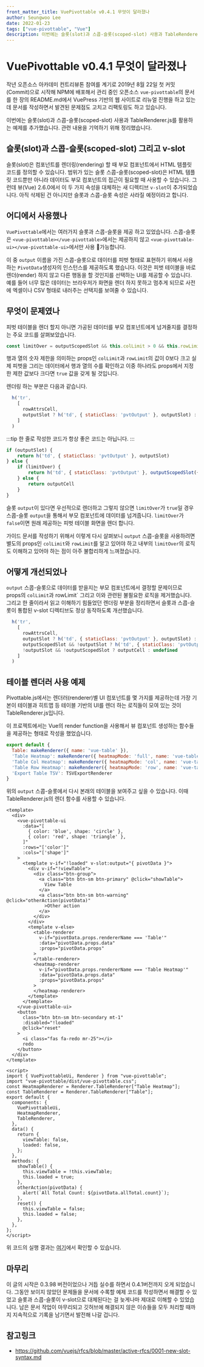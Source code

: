 ```yaml
---
front_matter_title: VuePivottable v0.4.1 무엇이 달라졌나
author: Seungwoo Lee
date: 2022-01-23
tags: ["vue-pivottable", "Vue"]
description: 이번에는 슬롯(slot)과 스콥-슬롯(scoped-slot) 사용과 TableRenderer.js를 활용하는 예제를 추가했습니다. 관련 내용을 기억하기 위해 정리했습니다.
---
```


# VuePivottable v0.4.1 무엇이 달라졌나

작년 오픈소스 아카데미 컨트리뷰톤 참여를 계기로 2019년 8월 22일 첫 커밋(Commit)으로 시작해 NPM에 배포해서 관리 중인 오픈소스 `vue-pivottable`의 문서를 한 장의 README.md에서 VuePress 기반의 웹 사이트로 리뉴얼 진행을 하고 있는데 문서를 작성하면서 발견된 문제점도 고치고 리팩토링도 하고 있습니다.

이번에는 슬롯(slot)과 스콥-슬롯(scoped-slot) 사용과 TableRenderer.js를 활용하는 예제를 추가했습니다. 관련 내용을 기억하기 위해 정리했습니다.

## 슬롯(slot)과 스콥-슬롯(scoped-slot) 그리고 v-slot

슬롯(slot)은 컴포넌트를 렌더링(rendering) 할 때 부모 컴포넌트에서 HTML 템플릿 코드를 정의할 수 있습니다. 범위가 있는 슬롯 스콥-슬롯(scoped-slot)은 HTML 템플릿 코드뿐만 아니라 데이터도 부모 컴포넌트의 접근이  필요할 때 사용할 수 있습니다. 그런데 뷰(Vue) 2.6.0에서 이 두 가지 속성을 대체하는 새 디렉티브 `v-slot`이 추가되었습니다. 아직 삭제된 건 아니지만 슬롯과 스콥-슬롯 속성은 사라질 예정이라고 합니다.

## 어디에서 사용했나

`VuePivottable`에서는 여러가지 슬롯과 스콥-슬롯을 제공 하고 있었습니다. 스콥-슬롯은 `<vue-pivottable></vue-pivottable>`에서는 제공하지 않고 `<vue-pivottable-ui></vue-pivottable-ui>`에서만 사용 가능합니다.

이 중 `output` 이름을 가진 스콥-슬롯으로 데이터를 피벗 형태로 표현하기 위해서 사용하는 `PivotData`생성자의 인스턴스를 제공하도록 했습니다. 이것은 피벗 테이블을 바로 렌더(render) 하지 않고 다른 행동을 할 것인지를 선택하는 UI를 제공할 수 있습니다. 예를 들어 너무 많은 데이터는 브라우저가 화면을 렌더 하지 못하고 멈추게 되므로 사전에 엑셀이나 CSV 형태로 내러주는 선택지를 보여줄 수 있습니다.

## 무엇이 문제였나

피벗 테이블을 렌더 할지 아니면 가공된 데이터를 부모 컴포넌트에게 넘겨줄지를 결정하는 주요 코드를 살펴보았습니다.

```js
const limitOver = outputScopedSlot && this.colLimit > 0 && this.rowLimit > 0 && (pivotData.getColKeys().length > this.colLimit || pivotData.getRowKeys().length > this.rowLimit)
```

행과 열의 숫자 제한을 의미하는 props인 `colLimit`과  `rowLimit`의 값이 0보다 크고 실제 피벗을 그리는 데이터에서 행과 열의 수를 확인하고 이중 하나라도 props에서 지정한 제한 값보다 크다면 `true` 값을 갖게 될 것입니다.

렌더링 하는 부분은 다음과 같습니다.

```js
  h('tr',
    [
      rowAttrsCell,
      outputSlot ? h('td', { staticClass: 'pvtOutput' }, outputSlot) : limitOver ? h('td', { staticClass: 'pvtOutput' }, outputScopedSlot({ pivotData: new PivotData(props) })) : outputCell
    ]
  )
```

:::tip
한 줄로 작성한 코드가 항상 좋은 코드는 아닙니다.
:::

```js
if (outputSlot) {
    return h('td', { staticClass: 'pvtOutput' }, outputSlot)
} else {
    if (limitOver) {
        return h('td', { staticClass: 'pvtOutput' }, outputScopedSlot({ pivotData: new PivotData(props) }))
    } else {
        return outputCell
    }
}

```

슬롯 `output`이 있다면 우선적으로 렌더하고 그렇지 않으면 `limitOver`가 `true`일 경우 스콥-슬롯 `output`을 통해서 부모 컴포넌트에 데이터를 넘겨줍니다. `limitOver`가 `false`이면 원래 제공하는 피벗 테이블 화면을 렌더 합니다.

가이드 문서를 작성하기 위해서 이렇게 다시 살펴보니 `output` 스콥-슬롯을 사용하려면 별도의 props인 `colLimit`와 `rowLimit`를 알고 있어야 하고 내부의 `limitOver`의 로직도 이해하고 있어야 하는 점이 아주 불합리하게 느껴졌습니다.

## 어떻게 개선되었나

`output` 스콥-슬롯으로 데이터를 받을지는 부모 컴포넌트에서 결정할 문제이므로 props의 `colLimit`과 rowLimit` 그리고 이와 관련된 불필요한 로직을 제거했습니다. 그리고 한 줄이라서 읽고 이해하기 힘들었던 렌더링 부분을 정리하면서 슬롯과 스콥-슬롯이 통합된 v-slot 디렉티브도 정상 동작하도록 개선했습니다.

```js
  h('tr',
    [
      rowAttrsCell,
      outputSlot ? h('td', { staticClass: 'pvtOutput' }, outputSlot) : undefined,
      outputScopedSlot && !outputSlot ? h('td', { staticClass: 'pvtOutput' }, outputScopedSlot({ pivotData })) : undefined,
      !outputSlot && !outputScopedSlot ? outputCell : undefined
    ]
  )
```

## 테이블 렌더러 사용 예제

Pivottable.js에서는 렌더러(renderer)별 UI 컴포넌트를  몇 가지를 제공하는데 가장 기본이 테이블과 히트맵 등 테이블 기반의 UI를 렌더 하는 로직들이 모여 있는 것이 TableRenderer.js입니다.

이 프로젝트에서는 Vue의 render function을 사용해서 뷰 컴포넌트 생성하는 함수들을 제공하는 형태로 작성을 했었습니다.

```js
export default {
  Table: makeRenderer({ name: 'vue-table' }),
  'Table Heatmap': makeRenderer({ heatmapMode: 'full', name: 'vue-table-heatmap' }),
  'Table Col Heatmap': makeRenderer({ heatmapMode: 'col', name: 'vue-table-col-heatmap' }),
  'Table Row Heatmap': makeRenderer({ heatmapMode: 'row', name: 'vue-table-col-heatmap' }),
  'Export Table TSV': TSVExportRenderer
}
```

위의 `output` 스콥-슬롯에서 다시 본래의 테이블을 보여주고 싶을 수 있습니다. 이때 TableRenderer.js의 렌더 함수를 사용할 수 있습니다.

```vue{11-35,43-44,48-49}
<template>
  <div>
    <vue-pivottable-ui
      :data="[
        { color: 'blue', shape: 'circle' },
        { color: 'red', shape: 'triangle' },
      ]"
      :rows="['color']"
      :cols="['shape']"
    >
      <template v-if="!loaded" v-slot:output="{ pivotData }">
        <div v-if="!viewTable">
          <div class="btn-group">
            <a class="btn btn-sm btn-primary" @click="showTable">
              View Table
            </a>
            <a class="btn btn-sm btn-warning" @click="otherAction(pivotData)"
              >Other action
            </a>
          </div>
        </div>
        <template v-else>
          <table-renderer
            v-if="pivotData.props.rendererName === 'Table'"
            :data="pivotData.props.data"
            :props="pivotData.props"
          >
          </table-renderer>
          <heatmap-renderer
            v-if="pivotData.props.rendererName === 'Table Heatmap'"
            :data="pivotData.props.data"
            :props="pivotData.props"
          >
          </heatmap-renderer>
        </template>
      </template>
    </vue-pivottable-ui>
    <button
      class="btn btn-sm btn-secondary mt-1"
      :disabled="!loaded"
      @click="reset"
    >
      <i class="fas fa-redo mr-25"></i>
      redo
    </button>
  </div>
</template>

<script>
import { VuePivottableUi, Renderer } from "vue-pivottable";
import "vue-pivottable/dist/vue-pivottable.css";
const HeatmapRenderer = Renderer.TableRenderer["Table Heatmap"];
const TableRenderer = Renderer.TableRenderer["Table"];
export default {
  components: {
    VuePivottableUi,
    HeatmapRenderer,
    TableRenderer,
  },
  data() {
    return {
      viewTable: false,
      loaded: false,
    };
  },
  methods: {
    showTable() {
      this.viewTable = !this.viewTable;
      this.loaded = true;
    },
    otherAction(pivotData) {
      alert(`All Total Count: ${pivotData.allTotal.count}`);
    },
    reset() {
      this.viewTable = false;
      this.loaded = false;
    },
  },
};
</script>
```

위 코드의 실행 결과는 [여기](https://codesandbox.io/s/vue-pivottable-ui-outputscopedslot-rcp9k?from-embed=&file=/src/App.vue)에서 확인할 수 있습니다.

## 마무리

이 글의 시작은 0.3.98 버전이었으나 거듭 실수를 하면서 0.4.1버전까지 오게 되었습니다. 그동안 보이지 않았던 문제들을 문서에 수록할 예제 코드를 작성하면서 해결할 수 있었고 슬롯과 스콥-슬롯이 v-slot으로 대체된다는 걸 늦게나마 제대로 이해할 수 있었습니다. 남은 문서 작업이 마무리되고 깃허브에 해결되지 않은 이슈들을 모두 처리할 때까지 지속적으로 기록을 남기면서 발전해 나갈 겁니다.

## 참고링크

* <https://github.com/vuejs/rfcs/blob/master/active-rfcs/0001-new-slot-syntax.md>
